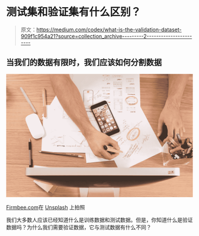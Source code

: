 # 测试集和验证集有什么区别？

> 原文：<https://medium.com/codex/what-is-the-validation-dataset-909f1c954a21?source=collection_archive---------2----------------------->

## 当我们的数据有限时，我们应该如何分割数据

![](img/e1f9fa3d4af9d08172f46f05399a33c2.png)

[Firmbee.com](https://unsplash.com/@firmbee?utm_source=unsplash&utm_medium=referral&utm_content=creditCopyText)在 [Unsplash](https://unsplash.com/s/photos/training?utm_source=unsplash&utm_medium=referral&utm_content=creditCopyText) 上拍照

我们大多数人应该已经知道什么是训练数据和测试数据。但是，你知道什么是验证数据吗？为什么我们需要验证数据，它与测试数据有什么不同？